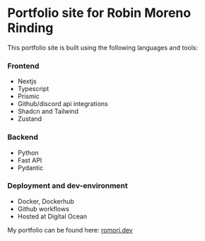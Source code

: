 # Portfolio site for Robin Moreno Rinding

This portfolio site is built using the following languages and tools:

### Frontend

- Nextjs
- Typescript
- Prismic
- Github/discord api integrations
- Shadcn and Tailwind
- Zustand

### Backend

- Python
- Fast API
- Pydantic

### Deployment and dev-environment

- Docker, Dockerhub
- Github workflows
- Hosted at Digital Ocean

My portfolio can be found here: [romori.dev](https://romori.dev/)
